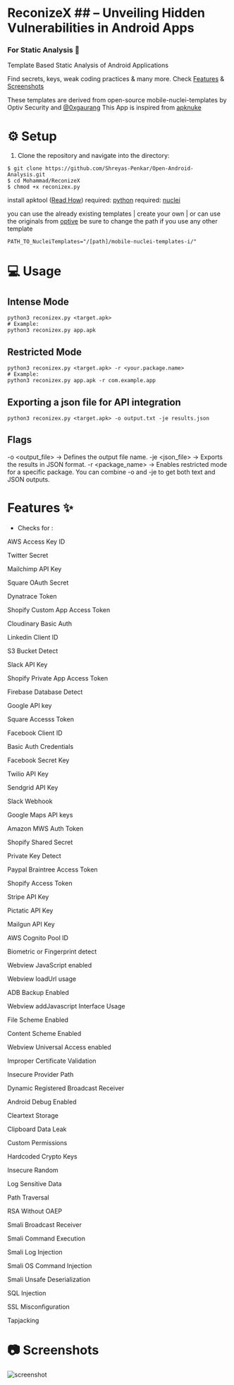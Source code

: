 # ReconizeX ## – Unveiling Hidden Vulnerabilities in Android Apps
### For Static Analysis 🎯

Template Based Static Analysis of Android Applications 

Find secrets, keys, weak coding practices & many more. Check [Features](https://github.com/utkarsh24122/apknuke#features-) & [Screenshots](https://github.com/mohammad10100/ReconizeX#-screenshots)

These templates are derived from open-source mobile-nuclei-templates by Optiv Security and [@0xgaurang](https://twitter.com/0xgaurang)
This App is inspired from [apknuke](https://github.com/utkarsh24122/apknuke)


# ⚙ Setup

1. Clone the repository and navigate into the directory:
```
$ git clone https://github.com/Shreyas-Penkar/Open-Android-Analysis.git
$ cd Mohammad/ReconizeX
$ chmod +x reconizex.py
```
install apktool ([Read How](https://ibotpeaches.github.io/Apktool/install/))
required: [python](https://www.python.org/downloads/)
required: [nuclei](https://github.com/projectdiscovery/nuclei)

you can use the already existing templates | create your own | or can use the originals from [optive](https://github.com/optiv/mobile-nuclei-templates)
be sure to change the path if you use any other template

```
PATH_TO_NucleiTemplates="/[path]/mobile-nuclei-templates-i/"
```

# 💻 Usage 
## Intense Mode
```
python3 reconizex.py <target.apk>
# Example:
python3 reconizex.py app.apk
```

## Restricted Mode
```
python3 reconizex.py <target.apk> -r <your.package.name>
# Example:
python3 reconizex.py app.apk -r com.example.app
```

## Exporting a json file for API integration
```
python3 reconizex.py <target.apk> -o output.txt -je results.json
```

## Flags
-o <output_file> → Defines the output file name.
-je <json_file> → Exports the results in JSON format.
-r <package_name> → Enables restricted mode for a specific package.
You can combine -o and -je to get both text and JSON outputs.


# Features ✨

- Checks for :

 AWS Access Key ID 
 
 Twitter Secret 
 
 Mailchimp API Key 
 
 Square OAuth Secret 
 
 Dynatrace Token 
 
 Shopify Custom App Access Token 
 
 Cloudinary Basic Auth 
 
 Linkedin Client ID 
 
 S3 Bucket Detect 
 
 Slack API Key 
 
 Shopify Private App Access Token 
 
 Firebase Database Detect 
 
 Google API key 
 
 Square Accesss Token 
 
 Facebook Client ID 
 
 Basic Auth Credentials 
 
 Facebook Secret Key 
 
 Twilio API Key 
 
 Sendgrid API Key 
 
 Slack Webhook 
 
 Google Maps API keys
 
 Amazon MWS Auth Token 
 
 Shopify Shared Secret 
 
 Private Key Detect 
 
 Paypal Braintree Access Token 
 
 Shopify Access Token 
 
 Stripe API Key 
 
 Pictatic API Key 
 
 Mailgun API Key 
 
 AWS Cognito Pool ID 
 
 Biometric or Fingerprint detect 
 
 Webview JavaScript enabled 
 
 Webview loadUrl usage 
 
 ADB Backup Enabled 
 
 Webview addJavascript Interface Usage 
 
 File Scheme Enabled 
 
 Content Scheme Enabled 
 
 Webview Universal Access enabled 
 
 Improper Certificate Validation 
 
 Insecure Provider Path 
 
 Dynamic Registered Broadcast Receiver 
 
 Android Debug Enabled 
 
 Cleartext Storage
 
 Clipboard Data Leak
 
 Custom Permissions
 
 Hardcoded Crypto Keys
 
 Insecure Random
 
 Log Sensitive Data
 
 Path Traversal
 
 RSA Without OAEP
 
 Smali Broadcast Receiver
 
 Smali Command Execution
 
 Smali Log Injection
 
 Smali OS Command Injection
 
 Smali Unsafe Deserialization
 
 SQL Injection
 
 SSL Misconfiguration
 
 Tapjacking  
 

# 📷 Screenshots
![screenshot](https://github.com/user-attachments/assets/ec89f00c-4e8e-46b2-a101-7e3b3ebad069)

